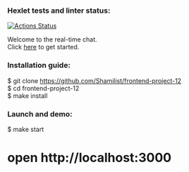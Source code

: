 ### Hexlet tests and linter status:
[![Actions Status](https://github.com/Shamilist/frontend-project-12/workflows/hexlet-check/badge.svg)](https://github.com/Shamilist/frontend-project-12/actions)

Welcome to the real-time chat.   
Сlick [here](https://mychat.up.railway.app/) to get started.


### Installation guide:  

$ git clone https://github.com/Shamilist/frontend-project-12     
$ cd frontend-project-12    
$ make install


### Launch and demo:

$ make start   
# open http://localhost:3000
